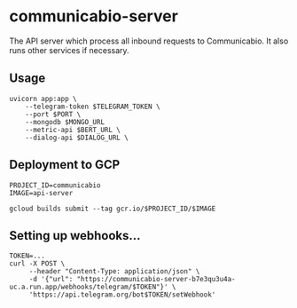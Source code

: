 # communicabio-server

The API server which process all inbound requests to Communicabio. It also runs other services if necessary.

## Usage

```shell
uvicorn app:app \
    --telegram-token $TELEGRAM_TOKEN \
    --port $PORT \
    --mongodb $MONGO_URL
    --metric-api $BERT_URL \
    --dialog-api $DIALOG_URL \
```

## Deployment to GCP

```shell
PROJECT_ID=communicabio
IMAGE=api-server

gcloud builds submit --tag gcr.io/$PROJECT_ID/$IMAGE
```

## Setting up webhooks...

```shell
TOKEN=...
curl -X POST \
     --header "Content-Type: application/json" \
     -d '{"url": "https://communicabio-server-b7e3qu3u4a-uc.a.run.app/webhooks/telegram/$TOKEN"}' \
     'https://api.telegram.org/bot$TOKEN/setWebhook'
```
